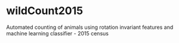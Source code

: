 # wildCount2015
Automated counting of animals using rotation invariant features and machine learning classifier - 2015 census

